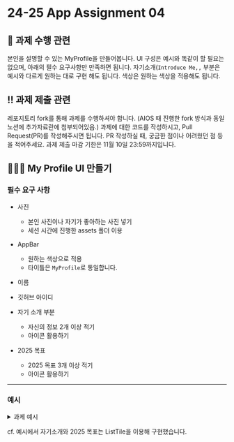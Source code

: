 # 24-25 App Assignment 04

## 📝 과제 수행 관련
본인을 설명할 수 있는 MyProfile을 만들어봅니다. UI 구성은 예시와 똑같이 할 필요는 없으며, 아래의 필수 요구사항만 만족하면 됩니다. 자기소개(`Introduce Me,,` 부분은 예시와 다르게 원하는 대로 구현 해도 됩니다. 색상은 원하는 색상을 적용해도 됩니다. 

## ‼️ 과제 제출 관련
레포지토리 fork를 통해 과제를 수행하셔야 합니다. (AIOS 때 진행한 fork 방식과 동일 노션에 추가자료란에 첨부되어있음.)
과제에 대한 코드를 작성하시고, Pull Request(PR)를 작성해주시면 됩니다.
PR 작성하실 때, 궁금한 점이나 어려웠던 점 등을 적어주세요.
과제 제출 마감 기한은 11월 10일 23:59까지입니다.

 
## 🙋🏻‍♀️ My Profile UI 만들기 

### 필수 요구 사항

- 사진
    - 본인 사진이나 자기가 좋아하는 사진 넣기
    - 세션 시간에 진행한 assets 폴더 이용

- AppBar
    - 원하는 색상으로 적용
    - 타이틀은 `MyProfile`로 통일합니다.

- 이름

- 깃허브 아이디

- 자기 소개 부분
    - 자신의 정보 2개 이상 적기
    - 아이콘 활용하기

- 2025 목표
    - 2025 목표 3개 이상 적기
    - 아이콘 활용하기

---

### 예시

<details markdown="1">
  <summary>과제 예시</summary>
  <div>
    <ul>
      <li>![image](https://github.com/user-attachments/assets/68d21eb7-c3ea-4d26-8e13-e64b858e83df)</li>
    </ul>
  </div>
</details>

cf. 예시에서 자기소개와 2025 목표는 ListTile을 이용해 구현했습니다. 

